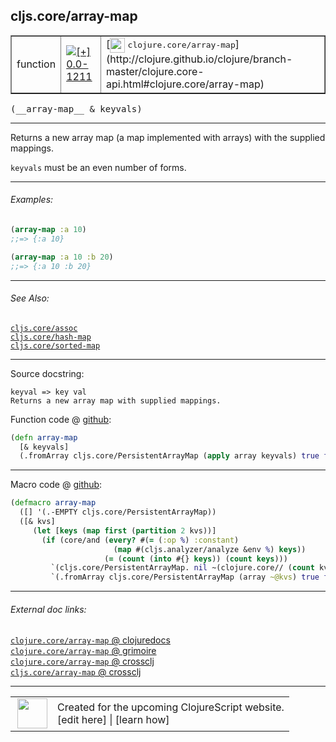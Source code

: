## cljs.core/array-map



 <table border="1">
<tr>
<td>function</td>
<td><a href="https://github.com/cljsinfo/cljs-api-docs/tree/0.0-1211"><img valign="middle" alt="[+] 0.0-1211" title="Added in 0.0-1211" src="https://img.shields.io/badge/+-0.0--1211-lightgrey.svg"></a> </td>
<td>
[<img height="24px" valign="middle" src="http://i.imgur.com/1GjPKvB.png"> <samp>clojure.core/array-map</samp>](http://clojure.github.io/clojure/branch-master/clojure.core-api.html#clojure.core/array-map)
</td>
</tr>
</table>


 <samp>
(__array-map__ & keyvals)<br>
</samp>

---

Returns a new array map (a map implemented with arrays) with the supplied mappings.

`keyvals` must be an even number of forms.

---

###### Examples:

```clj
(array-map :a 10)
;;=> {:a 10}

(array-map :a 10 :b 20)
;;=> {:a 10 :b 20}
```

---

###### See Also:

[`cljs.core/assoc`](cljs.core_assoc.md)<br>
[`cljs.core/hash-map`](cljs.core_hash-map.md)<br>
[`cljs.core/sorted-map`](cljs.core_sorted-map.md)<br>

---


Source docstring:

```
keyval => key val
Returns a new array map with supplied mappings.
```


Function code @ [github](https://github.com/clojure/clojurescript/blob/r2725/src/cljs/cljs/core.cljs#L7135-L7139):

```clj
(defn array-map
  [& keyvals]
  (.fromArray cljs.core/PersistentArrayMap (apply array keyvals) true false))
```

<!--
Repo - tag - source tree - lines:

 <pre>
clojurescript @ r2725
└── src
    └── cljs
        └── cljs
            └── <ins>[core.cljs:7135-7139](https://github.com/clojure/clojurescript/blob/r2725/src/cljs/cljs/core.cljs#L7135-L7139)</ins>
</pre>

-->

---

Macro code @ [github](https://github.com/clojure/clojurescript/blob/r2725/src/clj/cljs/core.clj#L1430-L1438):

```clj
(defmacro array-map
  ([] '(.-EMPTY cljs.core/PersistentArrayMap))
  ([& kvs]
     (let [keys (map first (partition 2 kvs))]
       (if (core/and (every? #(= (:op %) :constant)
                       (map #(cljs.analyzer/analyze &env %) keys))
                     (= (count (into #{} keys)) (count keys)))
         `(cljs.core/PersistentArrayMap. nil ~(clojure.core// (count kvs) 2) (array ~@kvs) nil)
         `(.fromArray cljs.core/PersistentArrayMap (array ~@kvs) true false)))))
```

<!--
Repo - tag - source tree - lines:

 <pre>
clojurescript @ r2725
└── src
    └── clj
        └── cljs
            └── <ins>[core.clj:1430-1438](https://github.com/clojure/clojurescript/blob/r2725/src/clj/cljs/core.clj#L1430-L1438)</ins>
</pre>
-->

---


###### External doc links:

[`clojure.core/array-map` @ clojuredocs](http://clojuredocs.org/clojure.core/array-map)<br>
[`clojure.core/array-map` @ grimoire](http://conj.io/store/v1/org.clojure/clojure/1.7.0-beta3/clj/clojure.core/array-map/)<br>
[`clojure.core/array-map` @ crossclj](http://crossclj.info/fun/clojure.core/array-map.html)<br>
[`cljs.core/array-map` @ crossclj](http://crossclj.info/fun/cljs.core.cljs/array-map.html)<br>

---

 <table>
<tr><td>
<img valign="middle" align="right" width="48px" src="http://i.imgur.com/Hi20huC.png">
</td><td>
Created for the upcoming ClojureScript website.<br>
[edit here] | [learn how]
</td></tr></table>

[edit here]:https://github.com/cljsinfo/cljs-api-docs/blob/master/cljsdoc/cljs.core_array-map.cljsdoc
[learn how]:https://github.com/cljsinfo/cljs-api-docs/wiki/cljsdoc-files

<!--

This information was too distracting to show to readers, but I'll leave it
commented here since it is helpful to:

- pretty-print the data used to generate this document
- and show how to retrieve that data



The API data for this symbol:

```clj
{:description "Returns a new array map (a map implemented with arrays) with the supplied mappings.\n\n`keyvals` must be an even number of forms.",
 :ns "cljs.core",
 :name "array-map",
 :signature ["[& keyvals]"],
 :history [["+" "0.0-1211"]],
 :type "function",
 :related ["cljs.core/assoc"
           "cljs.core/hash-map"
           "cljs.core/sorted-map"],
 :full-name-encode "cljs.core_array-map",
 :source {:code "(defn array-map\n  [& keyvals]\n  (.fromArray cljs.core/PersistentArrayMap (apply array keyvals) true false))",
          :title "Function code",
          :repo "clojurescript",
          :tag "r2725",
          :filename "src/cljs/cljs/core.cljs",
          :lines [7135 7139]},
 :extra-sources [{:code "(defmacro array-map\n  ([] '(.-EMPTY cljs.core/PersistentArrayMap))\n  ([& kvs]\n     (let [keys (map first (partition 2 kvs))]\n       (if (core/and (every? #(= (:op %) :constant)\n                       (map #(cljs.analyzer/analyze &env %) keys))\n                     (= (count (into #{} keys)) (count keys)))\n         `(cljs.core/PersistentArrayMap. nil ~(clojure.core// (count kvs) 2) (array ~@kvs) nil)\n         `(.fromArray cljs.core/PersistentArrayMap (array ~@kvs) true false)))))",
                  :title "Macro code",
                  :repo "clojurescript",
                  :tag "r2725",
                  :filename "src/clj/cljs/core.clj",
                  :lines [1430 1438]}],
 :examples [{:id "198026",
             :content "```clj\n(array-map :a 10)\n;;=> {:a 10}\n\n(array-map :a 10 :b 20)\n;;=> {:a 10 :b 20}\n```"}],
 :full-name "cljs.core/array-map",
 :clj-symbol "clojure.core/array-map",
 :docstring "keyval => key val\nReturns a new array map with supplied mappings."}

```

Retrieve the API data for this symbol:

```clj
;; from Clojure REPL
(require '[clojure.edn :as edn])
(-> (slurp "https://raw.githubusercontent.com/cljsinfo/cljs-api-docs/catalog/cljs-api.edn")
    (edn/read-string)
    (get-in [:symbols "cljs.core/array-map"]))
```

-->
